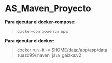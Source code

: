 # AS_Maven_Proyecto

**Para ejecutar el docker-compose:**

>docker-compose run app

**Para ejecutar el docker:**

>docker run -it -v $HOME/data:/app/app/data zuazo99/maven_java_gaizka:v2
